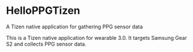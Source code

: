 # HelloPPGTizen
A Tizen native application for gathering PPG sensor data

This is a Tizen native application for wearable 3.0. It targets Samsung Gear S2 and collects PPG sensor data.
